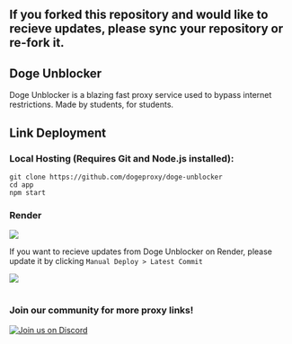 <h2>If you forked this repository and would like to recieve updates, please sync your repository or re-fork it.</h2>
<h2>Doge Unblocker</h3>
<p>Doge Unblocker is a blazing fast proxy service used to bypass internet restrictions. Made by students, for students.</p>



<h2>Link Deployment</h2>
<h3>Local Hosting (Requires Git and Node.js installed):</h3>
<code>git clone https://github.com/dogeproxy/doge-unblocker</code>
<br>
<code>cd app</code>
<br>
<code>npm start</code>
<h3>Render</h3>
<a href="https://render.com/deploy?repo=https://github.com/dogeproxy/doge-unblocker">
<img src="https://raw.githubusercontent.com/BinBashBanana/deploy-buttons/main/buttons/remade/render.svg"></img></a>
<p>If you want to recieve updates from Doge Unblocker on Render, please update it by clicking <code>Manual Deploy > Latest Commit</code></p>
<img src="https://user-images.githubusercontent.com/91960533/236358506-89382d5e-ec4d-4038-97fc-0fc7e0db4fd3.png">

<br>
<h1></h1>
<h3>Join our community for more proxy links!</h3>

[![Join us on Discord](https://invidget.switchblade.xyz/sWPHCdxCPU?theme=dark)](https://discord.gg/sWPHCdxCPU)




